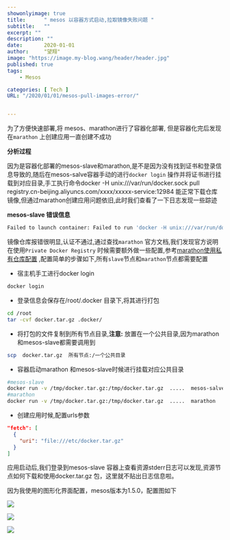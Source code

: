 ```yaml
---
showonlyimage: true
title:      " mesos 以容器方式启动,拉取镜像失败问题 "
subtitle:   ""
excerpt: ""
description: ""
date:       2020-01-01
author:     "望翔"
image: "https://image.my-blog.wang/header/header.jpg"
published: true
tags:
    - Mesos

categories: [ Tech ]
URL: "/2020/01/01/mesos-pull-images-error/"


---
```


为了方便快速部署,将 mesos、marathon进行了容器化部署, 但是容器化完后发现在`marathon` 上创建应用一直创建不成功

**分析过程**

因为是容器化部署的mesos-slave和marathon,是不是因为没有找到证书和登录信息导致的,随后在mesos-salve容器手动的进行`docker login` 操作并将证书进行挂载到对应目录,手工执行命令docker -H unix:///var/run/docker.sock pull registry.cn-beijing.aliyuncs.com/xxxx/xxxxx-service:12984 能正常下载仓库镜像,但通过marathon创建应用问题依旧,此时我们查看了一下日志发现一些踪迹

**mesos-slave 错误信息**

```bash
Failed to launch container: Failed to run 'docker -H unix:///var/run/docker.sock pull registry.cn-beijing.aliyuncs.com/xxxx/xxxxx-service:12984': exited with status 1; stderr='Error response from daemon: pull access denied for registry.cn-beijing.aliyuncs.com/xxxxx/xxxxx-service, repository does not exist or may require 'docker login': denied: requested access to the resource is denied '
```

镜像仓库报错很明显,认证不通过,通过查找`marathon` 官方文档,我们发现官方说明在使用`Private Docker Registry` 时候需要额外做一些配置,参考[marathon使用私有仓库配置](https://mesosphere.github.io/marathon/docs/native-docker-private-registry.html) ,配置简单的步骤如下,所有`slave`节点和`marathon`节点都需要配置

- 宿主机手工进行docker login

```bash
docker login 
```


- 登录信息会保存在/root/.docker 目录下,将其进行打包

```bash
cd /root
tar -cvf docker.tar.gz .docker/
```

- 将打包的文件复制到所有节点目录,**注意:** 放置在一个公共目录,因为marathon和mesos-slave都需要调用到

```bash
scp  docker.tar.gz  所有节点:/一个公共目录
```

- 容器启动marathon 和mesos-slave时候进行挂载对应公共目录

```bash
#mesos-slave
docker run -v /tmp/docker.tar.gz:/tmp/docker.tar.gz  .....  mesos-salve
#marathon
docker run -v /tmp/docker.tar.gz:/tmp/docker.tar.gz  .....  marathon
```


- 创建应用时候,配置urls参数

```json
"fetch": [
  {
    "uri": "file:///etc/docker.tar.gz"
  }
]
```

应用启动后,我们登录到mesos-slave 容器上查看资源stderr日志可以发现,资源节点如何下载和使用docker.tar.gz 包，这里就不贴出日志信息啦。

因为我使用的图形化界面配置，mesos版本为1.5.0，配置图如下

![](https://img-blog.csdnimg.cn/20190924114459863.png?x-oss-process=image/watermark,type_ZmFuZ3poZW5naGVpdGk,shadow_10,text_aHR0cHM6Ly9ibG9nLmNzZG4ubmV0L3dhbmc5MDE5,size_16,color_FFFFFF,t_70)

![](https://img-blog.csdnimg.cn/20190924114600730.png?x-oss-process=image/watermark,type_ZmFuZ3poZW5naGVpdGk,shadow_10,text_aHR0cHM6Ly9ibG9nLmNzZG4ubmV0L3dhbmc5MDE5,size_16,color_FFFFFF,t_70)

![](https://img-blog.csdnimg.cn/20190924114749392.png?x-oss-process=image/watermark,type_ZmFuZ3poZW5naGVpdGk,shadow_10,text_aHR0cHM6Ly9ibG9nLmNzZG4ubmV0L3dhbmc5MDE5,size_16,color_FFFFFF,t_70)